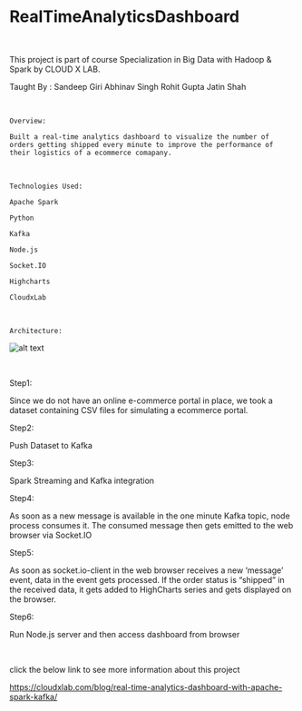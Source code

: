 # RealTimeAnalyticsDashboard

</br>

This project is part of course Specialization in Big Data with Hadoop & Spark by CLOUD X LAB.

Taught By : Sandeep Giri  Abhinav Singh  Rohit Gupta  Jatin Shah

</br>

    Overview:

    Built a real-time analytics dashboard to visualize the number of orders getting shipped every minute to improve the performance of their logistics of a ecommerce comapany.

</br>


    Technologies Used:

    Apache Spark 

    Python

    Kafka 

    Node.js

   	Socket.IO  

   	Highcharts 

   	CloudxLab 


</br>

    Architecture:

![alt text](https://github.com/RepakaRamateja/RealTimeAnalyticsDashboard/blob/master/architecture.png)

</br>

 Step1:

 Since we do not have an online e-commerce portal in place, we took a dataset containing CSV files for simulating a ecommerce portal.

 Step2:

 Push Dataset to Kafka

 Step3:

 Spark Streaming and Kafka integration

 Step4:

 As soon as a new message is available in the one minute Kafka topic, node process consumes it. The consumed message then gets emitted to the web browser via Socket.IO

 Step5:

 As soon as socket.io-client in the web browser receives a new ‘message’ event, data in the event gets processed. If the order status is “shipped” in the received data, it gets added to HighCharts series and gets displayed on the browser.

 Step6:

 Run Node.js server  and then access dashboard from browser 


</br>

click the below link to see more information about this project 

https://cloudxlab.com/blog/real-time-analytics-dashboard-with-apache-spark-kafka/

 
</br>

